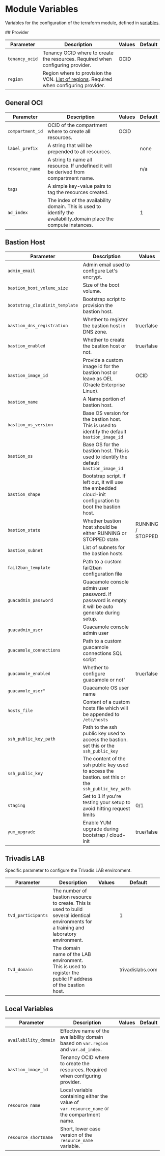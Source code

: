 # Module Variables

Variables for the configuration of the terraform module, defined in [variables](../variables.tf).

## Provider

| Parameter      | Description                                                                                                                                                        | Values | Default |
|----------------|--------------------------------------------------------------------------------------------------------------------------------------------------------------------|--------|---------|
| `tenancy_ocid` | Tenancy OCID where to create the resources. Required when configuring provider.                                                                                    | OCID   |         |
| `region`       | Region where to provision the VCN. [List of regions](https://docs.cloud.oracle.com/iaas/Content/General/Concepts/regions.htm). Required when configuring provider. |        |         |

## General OCI

| Parameter        | Description                                                                                                         | Values | Default |
|------------------|---------------------------------------------------------------------------------------------------------------------|--------|---------|
| `compartment_id` | OCID of the compartment where to create all resources.                                                              | OCID   |         |
| `label_prefix`   | A string that will be prepended to all resources.                                                                   |        | none    |
| `resource_name`  | A string to name all resource. If undefined it will be derived from compartment name.                               |        | n/a     |
| `tags`           | A simple key-value pairs to tag the resources created.                                                              |        |         |
| `ad_index`       | The index of the availability domain. This is used to identify the availability_domain place the compute instances. |        | 1       |

## Bastion Host

| Parameter                  | Description                                                                                                | Values            | Default                              |
|----------------------------|------------------------------------------------------------------------------------------------------------|-------------------|--------------------------------------|
| `admin_email`              | Admin email used to configure Let's encrypt.                                                               |                   | admin@domain.com                     |
| `bastion_boot_volume_size` | Size of the boot volume.                                                                                   |                   | 50                                   |
| `bootstrap_cloudinit_template`        | Bootstrap script to provision the bastion host.                                                            |                   | n/a                                  |
| `bastion_dns_registration` | Whether to register the bastion host in DNS zone.                                                          | true/false        | true                                 |
| `bastion_enabled`          | Whether to create the bastion host or not.                                                                 | true/false        | false                                |
| `bastion_image_id`         | Provide a custom image id for the bastion host or leave as OEL (Oracle Enterprise Linux).                  | OCID              | OEL                                  |
| `bastion_name`             | A Name portion of bastion host.                                                                            |                   | bastion                              |
| `bastion_os_version`       | Base OS version for the bastion host. This is used to identify the default `bastion_image_id`              |                   | 7.8                                  |
| `bastion_os`               | Base OS for the bastion host. This is used to identify the default `bastion_image_id`                      |                   | Oracle Linux                         |
| `bastion_shape`            | Bootstrap script. If left out, it will use the embedded cloud-init configuration to boot the bastion host. |                   | VM.Standard.E2.1                     |
| `bastion_state`            | Whether bastion host should be either RUNNING or STOPPED state.                                            | RUNNING / STOPPED | RUNNING                              |
| `bastion_subnet`           | List of subnets for the bastion hosts                                                                      |                   | n/a                                  |
| `fail2ban_template`          | Path to a custom fail2ban configuration file                                                               |                   | `fail2ban.template.conf`             |
| `guacadmin_password`       | Guacamole console admin user password. If password is empty it will be auto generate during setup.         |                   | n/a                                  |
| `guacadmin_user`           | Guacamole console admin user                                                                               |                   | guacadmin                            |
| `guacamole_connections`    | Path to a custom guacamole connections SQL script                                                          |                   | `guacamole_connections.template.sql` |
| `guacamole_enabled`        | Whether to configure guacamole or not"                                                                     | true/false        | true                                 |
| `guacamole_user"`          | Guacamole OS user name                                                                                     |                   | avocado                              |
| `hosts_file`               | Content of a custom hosts file which will be appended to `/etc/hosts`                                         |                   | `hosts.template`                     |
| `ssh_public_key_path`      | Path to the ssh public key used to access the bastion. set this or the `ssh_public_key`                    |                   | n/a                                  |
| `ssh_public_key`           | The content of the ssh public key used to access the bastion. set this or the `ssh_public_key_path`        |                   | n/a                                  |
| `staging`                  | Set to 1 if you're testing your setup to avoid hitting request limits                                      | 0/1               | 0                                    |
| `yum_upgrade`              | Enable YUM upgrade during bootstrap / cloud-init                                                           | true/false        | true                                 |

## Trivadis LAB

Specific parameter to configure the Trivadis LAB environment.

| Parameter          | Description                                                                                                                               | Values | Default          |
|--------------------|-------------------------------------------------------------------------------------------------------------------------------------------|--------|------------------|
| `tvd_participants` | The number of bastion resource to create. This is used to build several identical environments for a training and laboratory environment. |        | 1                |
| `tvd_domain`       | The domain name of the LAB environment. This is used to register the public IP address of the bastion host.                               |        | trivadislabs.com |

## Local Variables

| Parameter             | Description                                                                                    | Values | Default |
|-----------------------|------------------------------------------------------------------------------------------------|--------|---------|
| `availability_domain` | Effective name of the availability domain based on `var.region` and `var.ad_index`. |        |         |
| `bastion_image_id`    | Tenancy OCID where to create the resources. Required when configuring provider.                |        |         |
| `resource_name`       | Local variable containing either the value of `var.resource_name` or the compartment name.     |        |         |
| `resource_shortname`  | Short, lower case version of the `resource_name` variable.                                     |        |         |
